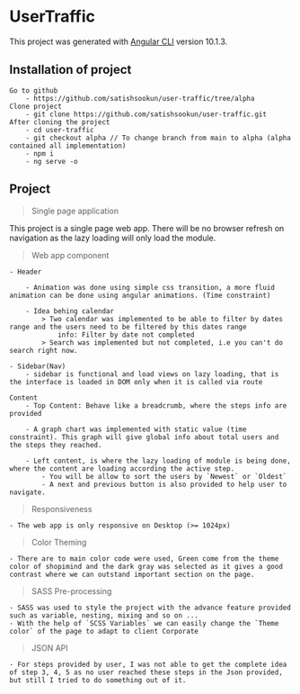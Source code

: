 # UserTraffic

This project was generated with [Angular CLI](https://github.com/angular/angular-cli) version 10.1.3.

## Installation of project
    Go to github
        - https://github.com/satishsookun/user-traffic/tree/alpha
    Clone project
        - git clone https://github.com/satishsookun/user-traffic.git
    After cloning the project
        - cd user-traffic
        - git checkout alpha // To change branch from main to alpha (alpha contained all implementation)
        - npm i
        - ng serve -o
        
## Project

> Single page application

  This project is a single page web app. There will be no browser refresh on navigation as the lazy loading will only load the module.

> Web app component
    
    - Header
    
        - Animation was done using simple css transition, a more fluid animation can be done using angular animations. (Time constraint)
        
        - Idea behing calendar
            > Two calendar was implemented to be able to filter by dates range and the users need to be filtered by this dates range
                info: Filter by date not completed
            > Search was implemented but not completed, i.e you can't do search right now.
    
    - Sidebar(Nav)
        - sidebar is functional and load views on lazy loading, that is the interface is loaded in DOM only when it is called via route
        
    Content
        - Top Content: Behave like a breadcrumb, where the steps info are provided
        
        - A graph chart was implemented with static value (time constraint). This graph will give global info about total users and the steps they reached.
        
        - Left content, is where the lazy loading of module is being done, where the content are loading according the active step.
            - You will be allow to sort the users by `Newest` or `Oldest`
            - A next and previous button is also provided to help user to navigate.
            
> Responsiveness
    
    - The web app is only responsive on Desktop (>= 1024px)
    
> Color Theming

    - There are to main color code were used, Green come from the theme color of shopimind and the dark gray was selected as it gives a good contrast where we can outstand important section on the page.
    
> SASS Pre-processing

    - SASS was used to style the project with the advance feature provided such as variable, nesting, mixing and so on ...
    - With the help of `SCSS Variables` we can easily change the `Theme color` of the page to adapt to client Corporate
    
> JSON API 
  
    - For steps provided by user, I was not able to get the complete idea of step 3, 4, 5 as no user reached these steps in the Json provided, but still I tried to do something out of it. 
